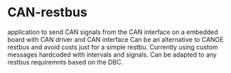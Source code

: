 # CAN-restbus
application to send CAN signals from the CAN interface on a embedded board with CAN driver and CAN interface
Can be an alternative to CANOE restbus and avoid costs just for a simple restbu. Currently using custom messages hardcoded with intervals and signals.
Can be adapted to any restbus requiremnts based on the DBC. 
